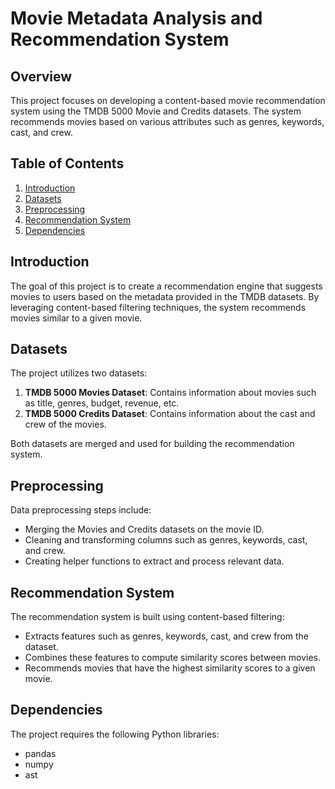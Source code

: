 # Movie Metadata Analysis and Recommendation System

## Overview

This project focuses on developing a content-based movie recommendation system using the TMDB 5000 Movie and Credits datasets. The system recommends movies based on various attributes such as genres, keywords, cast, and crew.

## Table of Contents
1. [Introduction](#introduction)
2. [Datasets](#datasets)
3. [Preprocessing](#preprocessing)
4. [Recommendation System](#recommendation-system)
5. [Dependencies](#dependencies)


## Introduction

The goal of this project is to create a recommendation engine that suggests movies to users based on the metadata provided in the TMDB datasets. By leveraging content-based filtering techniques, the system recommends movies similar to a given movie.

## Datasets

The project utilizes two datasets:
1. **TMDB 5000 Movies Dataset**: Contains information about movies such as title, genres, budget, revenue, etc.
2. **TMDB 5000 Credits Dataset**: Contains information about the cast and crew of the movies.

Both datasets are merged and used for building the recommendation system.

## Preprocessing

Data preprocessing steps include:
- Merging the Movies and Credits datasets on the movie ID.
- Cleaning and transforming columns such as genres, keywords, cast, and crew.
- Creating helper functions to extract and process relevant data.

## Recommendation System

The recommendation system is built using content-based filtering:
- Extracts features such as genres, keywords, cast, and crew from the dataset.
- Combines these features to compute similarity scores between movies.
- Recommends movies that have the highest similarity scores to a given movie.

## Dependencies

The project requires the following Python libraries:
- pandas
- numpy
- ast
